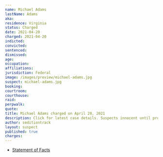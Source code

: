 ```yaml
---
name: Michael Adams
lastName: Adams
aka:
residence: Virginia
status: Charged
date: 2021-04-20
charged: 2021-04-20
indicted:
convicted: 
sentenced: 
dismissed: 
age:
occupation:
affiliations:
jurisdiction: Federal
image: /images/preview/michael-adams.jpg
suspect: michael-adams.jpg
booking:
courtroom:
courthouse:
raid:
perpwalk:
quote:
title: Michael Adams charged on April 20, 2021
description: Click for latest case details. Suspects innocent until proven guilty.
author: seditiontrack
layout: suspect
published: true
charges:
---
```

- [Statement of Facts](https://extremism.gwu.edu/sites/g/files/zaxdzs2191/f/Michael%20Adams%20Statement%20of%20Facts.pdf)
